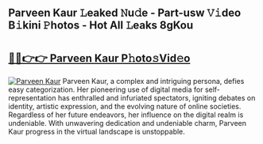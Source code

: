 ## Parveen Kaur 𝙻eaked 𝙽u𝚍e - Part-usw 𝚅𝚒deo B𝚒kini 𝙿hotos - Hot All 𝙻eaks 8gKou

# <h2><a href="http://ld1c5lk.urlbe.top/?page=Parveen+Kaur">🔗🔗👉👉 Parveen Kaur P𝚑oto𝚜Vid𝚎o</a></h2>

[![Parveen Kaur](https://i.imgur.com/eBuTRDB.gif)](http://ld1c5lk.urlbe.top/?page=Parveen+Kaur)
Parveen Kaur, a complex and intriguing persona, defies easy categorization. Her pioneering use of digital media for self-representation has enthralled and infuriated spectators, igniting debates on identity, artistic expression, and the evolving nature of online societies. Regardless of her future endeavors, her influence on the digital realm is undeniable. With unwavering dedication and undeniable charm, Parveen Kaur progress in the virtual landscape is unstoppable.
